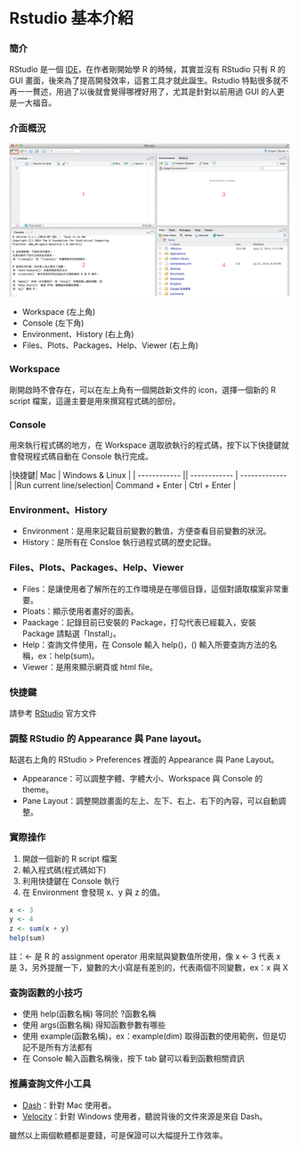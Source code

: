 # Rstudio 基本介紹

### 簡介
RStudio 是一個 [IDE](http://zh.wikipedia.org/wiki/集成开发环境)，在作者剛開始學 R 的時候，其實並沒有 RStudio 只有 R 的 GUI 畫面，後來為了提高開發效率，這套工具才就此誕生。Rstudio 特點很多就不再一一贅述，用過了以後就會覺得哪裡好用了，尤其是針對以前用過 GUI 的人更是一大福音。

### 介面概況

![RStudio](../image/environment_settings/download-9.png)

+ Workspace (左上角)
+ Console (左下角)
+ Environment、History (右上角)
+ Files、Plots、Packages、Help、Viewer (右上角)

### Workspace
剛開啟時不會存在，可以在左上角有一個開啟新文件的 icon，選擇一個新的 R script 檔案，這邊主要是用來撰寫程式碼的部份。

### Console
用來執行程式碼的地方，在 Workspace 選取欲執行的程式碼，按下以下快捷鍵就會發現程式碼自動在 Console 執行完成。

|快捷鍵| Mac | Windows & Linux |
| ------------ || ------------ | ------------- |
|Run current line/selection| Command + Enter | Ctrl + Enter  |

### Environment、History
+ Environment：是用來記載目前變數的數值，方便查看目前變數的狀況。
+ History：是所有在 Consloe 執行過程式碼的歷史記錄。

### Files、Plots、Packages、Help、Viewer
+ Files：是讓使用者了解所在的工作環境是在哪個目錄，這個對讀取檔案非常重要。
+ Ploats：顯示使用者畫好的圖表。
+ Paackage：記錄目前已安裝的 Package，打勾代表已經載入，安裝 Package 請點選「Install」。
+ Help：查詢文件使用，在 Console 輸入 help()，() 輸入所要查詢方法的名稱，ex：help(sum)。
+ Viewer：是用來顯示網頁或 html file。

###  快捷鍵
請參考 [RStudio](https://support.rstudio.com/hc/en-us/articles/200711853-Keyboard-Shortcuts) 官方文件

### 調整 RStudio 的 Appearance 與 Pane layout。
點選右上角的 RStudio > Preferences 裡面的 Appearance 與 Pane Layout。
+ Appearance：可以調整字體、字體大小、Workspace 與 Console 的 theme。
+ Pane Layout：調整開啟畫面的左上、左下、右上、右下的內容，可以自動調整。

### 實際操作

1. 開啟一個新的 R script 檔案
2. 輸入程式碼(程式碼如下)
3. 利用快捷鍵在 Console 執行
4. 在 Environment 會發現 x、y 與 z 的值。

```r
x <- 3
y <- 4
z <- sum(x + y)
help(sum)
```

註：<- 是 R 的 assignment operator 用來賦與變數值所使用，像 x <- 3 代表 x 是 3，另外提醒一下，變數的大小寫是有差別的，代表兩個不同變數，ex：x 與 X

### 查詢函數的小技巧
+ 使用 help(函數名稱) 等同於 ?函數名稱
+ 使用 args(函數名稱) 得知函數參數有哪些
+ 使用 example(函數名稱)，ex：example(dim) 取得函數的使用範例，但是切記不是所有方法都有
+ 在 Console 輸入函數名稱後，按下 tab 鍵可以看到函數相關資訊

### 推薦查詢文件小工具

+ [Dash](http://kapeli.com/dash)：針對 Mac 使用者。
+ [Velocity](http://velocity.silverlakesoftware.com)：針對 Windows 使用者，聽說背後的文件來源是來自 Dash。

雖然以上兩個軟體都是要錢，可是保證可以大幅提升工作效率。
